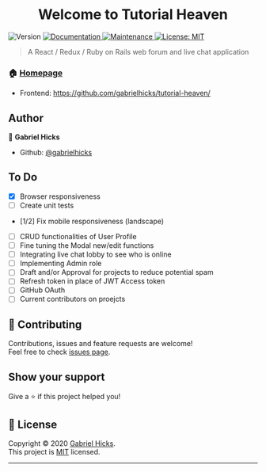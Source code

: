 <h1 align="center">Welcome to Tutorial Heaven</h1>
<p>
  <img alt="Version" src="https://img.shields.io/badge/version-0.1.0-blue.svg?cacheSeconds=2592000" />
  <a href="https://github.com/gabrielhicks/tutorial-heaven#readme" target="_blank">
    <img alt="Documentation" src="https://img.shields.io/badge/documentation-yes-brightgreen.svg" />
  </a>
  <a href="https://github.com/gabrielhicks/tutorial-heaven/graphs/commit-activity" target="_blank">
    <img alt="Maintenance" src="https://img.shields.io/badge/Maintained%3F-yes-green.svg" />
  </a>
  <a href="https://github.com/gabrielhicks/tutorial-heaven/blob/master/LICENSE" target="_blank">
    <img alt="License: MIT" src="https://img.shields.io/github/license/gabrielhicks/tutorial-heaven" />
  </a>
</p>

> A React / Redux / Ruby on Rails web forum and live chat application

### 🏠 [Homepage](https://tutorial-heaven.netlify.app/)
* Frontend: https://github.com/gabrielhicks/tutorial-heaven/
## Author

👤 **Gabriel Hicks**

* Github: [@gabrielhicks](https://github.com/gabrielhicks)

## To Do
- [x] Browser responsiveness
- [ ] Create unit tests
- [1/2] Fix mobile responsiveness (landscape)
- [ ] CRUD functionalities of User Profile
- [ ] Fine tuning the Modal new/edit functions
- [ ] Integrating live chat lobby to see who is online
- [ ] Implementing Admin role
- [ ] Draft and/or Approval for projects to reduce potential spam
- [ ] Refresh token in place of JWT Access token
- [ ] GitHub OAuth
- [ ] Current contributors on proejcts

## 🤝 Contributing

Contributions, issues and feature requests are welcome!<br />Feel free to check [issues page](https://github.com/gabrielhicks/tutorial-heaven/issues).

## Show your support

Give a ⭐️ if this project helped you!

## 📝 License

Copyright © 2020 [Gabriel Hicks](https://github.com/gabrielhicks).<br />
This project is [MIT](https://github.com/gabrielhicks/tutorial-heaven/blob/master/LICENSE) licensed.

***
